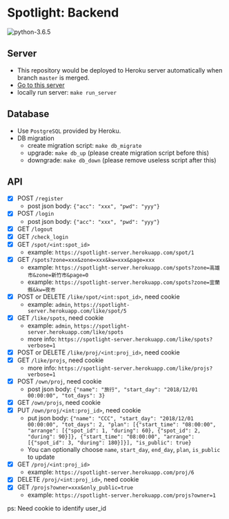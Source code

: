 # Spotlight: Backend
![python-3.6.5](https://img.shields.io/badge/python-3.6.5-blue.svg)

## Server

* This repository would be deployed to Heroku server automatically when branch `master` is merged. 
* [Go to this server](https://spotlight-server.herokuapp.com)
* locally run server: `make run_server`

## Database

* Use `PostgreSQL` provided by Heroku.
* DB migration
  * create migration script: `make db_migrate`
  * upgrade: `make db_up` (please create migration script before this)
  * downgrade: `make db_down` (please remove useless script after this)

## API

- [x] POST `/register`
    * post json body: `{"acc": "xxx", "pwd": "yyy"}`
- [x] POST `/login`
    * post json body: `{"acc": "xxx", "pwd": "yyy"}`
- [x] GET `/logout`
- [x] GET `/check_login`
- [x] GET `/spot/<int:spot_id>`
    * example: `https://spotlight-server.herokuapp.com/spot/1`
- [x] GET `/spots?zone=xxx&zone=xxx&kw=xxx&page=xxx`
    * example: `https://spotlight-server.herokuapp.com/spots?zone=高雄市&zone=新竹市&page=0`
    * example: `https://spotlight-server.herokuapp.com/spots?zone=宜蘭縣&kw=夜市`
- [x] POST or DELETE `/like/spot/<int:spot_id>`, need cookie
    * example: `admin`, `https://spotlight-server.herokuapp.com/like/spot/5`
- [x] GET `/like/spots`, need cookie
    * example: `admin`, `https://spotlight-server.herokuapp.com/like/spots`
    * more info: `https://spotlight-server.herokuapp.com/like/spots?verbose=1`
- [x] POST or DELETE `/like/proj/<int:proj_id>`, need cookie
- [x] GET `/like/projs`, need cookie
    * more info: `https://spotlight-server.herokuapp.com/like/projs?verbose=1`
- [x] POST `/own/proj`, need cookie
    * post json body: `{"name": "旅行", "start_day": "2018/12/01 00:00:00", "tot_days": 3}`
- [x] GET `/own/projs`, need cookie
- [x] PUT `/own/proj/<int:proj_id>`, need cookie
    * put json body: `{"name": "CCC", "start_day": "2018/12/01 00:00:00", "tot_days": 2, "plan": [{"start_time": "08:00:00", "arrange": [{"spot_id": 1, "during": 60}, {"spot_id": 2, "during": 90}]}, {"start_time": "08:00:00", "arrange": [{"spot_id": 3, "during": 180}]}], "is_public": true}`
    * You can optionally choose `name`, `start_day`, `end_day`, `plan`, `is_public` to update
- [x] GET `/proj/<int:proj_id>`
    * example: `https://spotlight-server.herokuapp.com/proj/6`
- [x] DELETE `/proj/<int:proj_id>`, need cookie
- [x] GET `/projs?owner=xxx&only_public=true`
    * example: `https://spotlight-server.herokuapp.com/projs?owner=1`

ps: Need cookie to identify user_id
